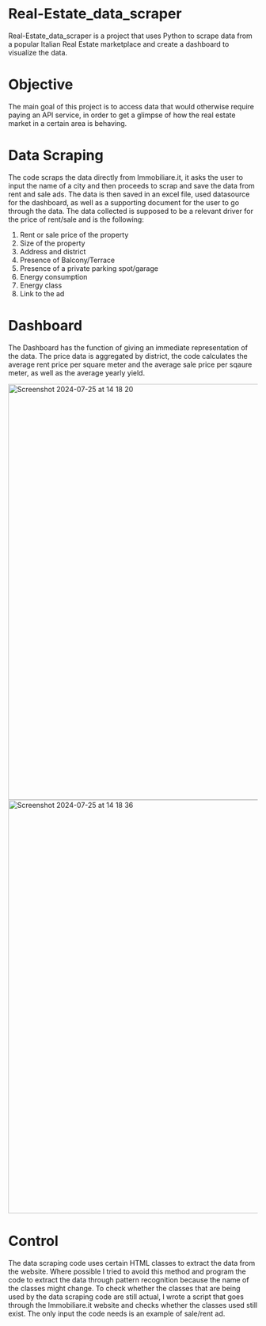 # Real-Estate_data_scraper
Real-Estate_data_scraper is a project that uses Python to scrape data from a popular Italian Real Estate marketplace and create a dashboard to visualize the data.


# Objective
The main goal of this project is to access data that would otherwise require paying an API service, in order to get a glimpse of how the real estate market in a certain area is behaving. 

# Data Scraping
The code scraps the data directly from Immobiliare.it, it asks the user to input the name of a city and then proceeds to scrap and save the data from rent and sale ads. The data is then saved in an excel file, used datasource for the dashboard, as well as a supporting document for the user to go through the data.
The data collected is supposed to be a relevant driver for the price of rent/sale and is the following:
1. Rent or sale price of the property 
2. Size of the property
3. Address and district
4. Presence of Balcony/Terrace
5. Presence of a private parking spot/garage
6. Energy consumption
7. Energy class
8. Link to the ad 
 
# Dashboard
The Dashboard has the function of giving an immediate representation of the data. 
The price data is aggregated by district, the code calculates the average rent price per square meter and the average sale price per sqaure meter, as well as the average yearly yield.

<img width="840" alt="Screenshot 2024-07-25 at 14 18 20" src="https://github.com/user-attachments/assets/95d48839-1184-43da-9e8b-ff3ddcd243df">
<img width="835" alt="Screenshot 2024-07-25 at 14 18 36" src="https://github.com/user-attachments/assets/ef2f64b9-6d0b-41d1-b657-d004fe631264">

# Control
The data scraping code uses certain HTML classes to extract the data from the website. Where possible I tried to avoid this method and program the code to extract the data through pattern recognition because the name of the classes might change. To check whether the classes that are being used by the data scraping code are still actual, I wrote a script that goes through the Immobiliare.it website and checks whether the classes used still exist. The only input the code needs is an example of sale/rent ad.

